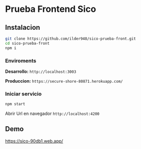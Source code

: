 # Prueba Frontend Sico

## Instalacion 

```bash
git clone https://github.com/ilder948/sico-prueba-front.git
cd sico-prueba-front
npm i
```

### Enviroments

**Desarrollo:** `http://localhost:3003`

**Produccion:** `https://secure-shore-80871.herokuapp.com/`


### Iniciar servicio

```bash
npm start
```

Abrir Url en navegador `http://localhost:4200`

## Demo

https://sico-90db1.web.app/


